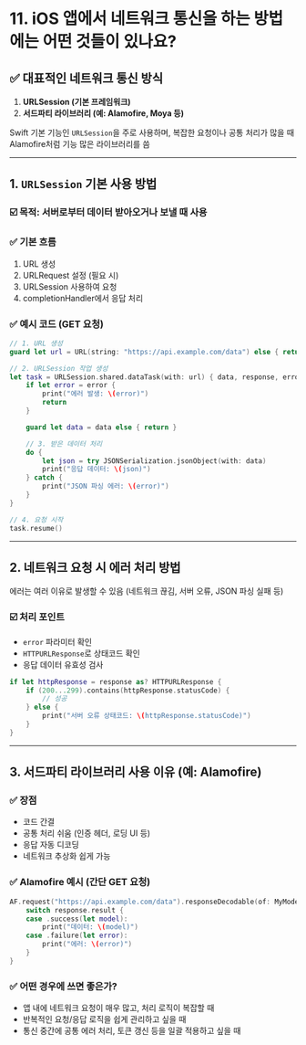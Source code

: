 #  11. iOS 앱에서 네트워크 통신을 하는 방법에는 어떤 것들이 있나요?

## ✅ 대표적인 네트워크 통신 방식

1. **URLSession (기본 프레임워크)**
2. **서드파티 라이브러리 (예: Alamofire, Moya 등)**

Swift 기본 기능인 `URLSession`을 주로 사용하며, 복잡한 요청이나 공통 처리가 많을 때 Alamofire처럼 기능 많은 라이브러리를 씀

---

## 1. `URLSession` 기본 사용 방법

### ☑️ 목적: 서버로부터 데이터 받아오거나 보낼 때 사용

### ✅ 기본 흐름

1. URL 생성
2. URLRequest 설정 (필요 시)
3. URLSession 사용하여 요청
4. completionHandler에서 응답 처리

### ✅ 예시 코드 (GET 요청)

```swift
// 1. URL 생성
guard let url = URL(string: "https://api.example.com/data") else { return }

// 2. URLSession 작업 생성
let task = URLSession.shared.dataTask(with: url) { data, response, error in
    if let error = error {
        print("에러 발생: \(error)")
        return
    }

    guard let data = data else { return }

    // 3. 받은 데이터 처리
    do {
        let json = try JSONSerialization.jsonObject(with: data)
        print("응답 데이터: \(json)")
    } catch {
        print("JSON 파싱 에러: \(error)")
    }
}

// 4. 요청 시작
task.resume()
```

---

## 2. 네트워크 요청 시 에러 처리 방법

에러는 여러 이유로 발생할 수 있음 (네트워크 끊김, 서버 오류, JSON 파싱 실패 등)

### ☑️ 처리 포인트

* `error` 파라미터 확인
* `HTTPURLResponse`로 상태코드 확인
* 응답 데이터 유효성 검사

```swift
if let httpResponse = response as? HTTPURLResponse {
    if (200...299).contains(httpResponse.statusCode) {
        // 성공
    } else {
        print("서버 오류 상태코드: \(httpResponse.statusCode)")
    }
}
```

---

## 3. 서드파티 라이브러리 사용 이유 (예: Alamofire)

### ✅ 장점

* 코드 간결
* 공통 처리 쉬움 (인증 헤더, 로딩 UI 등)
* 응답 자동 디코딩
* 네트워크 추상화 쉽게 가능

### ✅ Alamofire 예시 (간단 GET 요청)

```swift
AF.request("https://api.example.com/data").responseDecodable(of: MyModel.self) { response in
    switch response.result {
    case .success(let model):
        print("데이터: \(model)")
    case .failure(let error):
        print("에러: \(error)")
    }
}
```

### ✅ 어떤 경우에 쓰면 좋은가?

* 앱 내에 네트워크 요청이 매우 많고, 처리 로직이 복잡할 때
* 반복적인 요청/응답 로직을 쉽게 관리하고 싶을 때
* 통신 중간에 공통 에러 처리, 토큰 갱신 등을 일괄 적용하고 싶을 때
